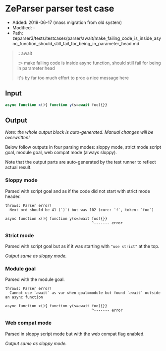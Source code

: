 # ZeParser parser test case

- Added: 2019-06-17 (mass migration from old system)
- Modified: -
- Path: zeparser3/tests/testcases/parser/await/make_failing_code_is_inside_async_function_should_still_fail_for_being_in_parameter_head.md

> :: await
>
> ::> make failing code is inside async function, should still fail for being in parameter head
>
> it's by far too much effort to proc a nice message here

## Input

`````js
async function x(){ function y(s=await foo){}}
`````

## Output

_Note: the whole output block is auto-generated. Manual changes will be overwritten!_

Below follow outputs in four parsing modes: sloppy mode, strict mode script goal, module goal, web compat mode (always sloppy).

Note that the output parts are auto-generated by the test runner to reflect actual result.

### Sloppy mode

Parsed with script goal and as if the code did not start with strict mode header.

`````
throws: Parser error!
  Next ord should be 41 (`)`) but was 102 (curc: `f`, token: `foo`)

async function x(){ function y(s=await foo){}}
                                       ^------- error
`````

### Strict mode

Parsed with script goal but as if it was starting with `"use strict"` at the top.

_Output same as sloppy mode._

### Module goal

Parsed with the module goal.

`````
throws: Parser error!
  Cannot use `await` as var when goal=module but found `await` outside an async function

async function x(){ function y(s=await foo){}}
                                       ^------- error
`````


### Web compat mode

Parsed in sloppy script mode but with the web compat flag enabled.

_Output same as sloppy mode._
